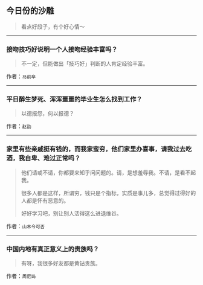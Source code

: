 ## 今日份的沙雕

> 看点好段子，有个好心情～


 
---

### 接吻技巧好说明一个人接吻经验丰富吗？

> 不一定，但能做出「技巧好」判断的人肯定经验丰富。


作者：`马前卒`

---

### 平日醉生梦死、浑浑噩噩的毕业生怎么找到工作？

> 以德报怨，何以报德？


作者：`赵劼`

---

### 家里有些亲戚挺有钱的，而我家蛮穷，他们家里办喜事，请我过去吃酒，我自卑、难过正常吗？

> 他们请或不请，你都要来知乎问问题的。请，是想羞辱我。不请，是看不起我。
> 
> 很多人都是这样，所谓穷，钱只是个指标，实质是事儿多，总觉得过得好的人都是怀有恶意的。
> 
> 好好学习吧，别让别人活得这么进退维谷。


作者：`山木今可否`

---

### 中国内地有真正意义上的贵族吗？

> 有呀，我很多好友都是黄钻贵族。


作者：`周尼玛`